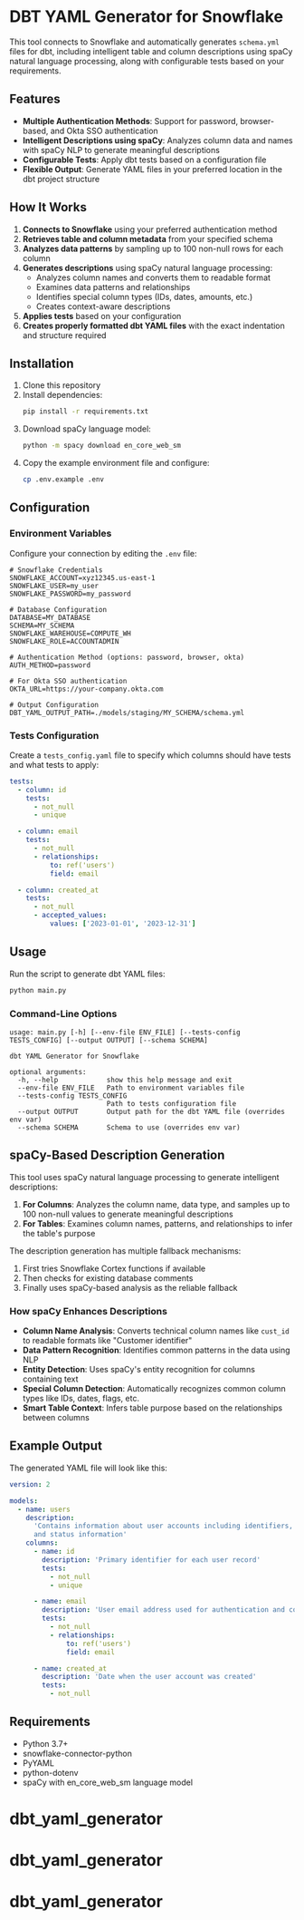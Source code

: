 # DBT YAML Generator for Snowflake

This tool connects to Snowflake and automatically generates `schema.yml` files for dbt, including intelligent table and column descriptions using spaCy natural language processing, along with configurable tests based on your requirements.

## Features

- **Multiple Authentication Methods**: Support for password, browser-based, and Okta SSO authentication
- **Intelligent Descriptions using spaCy**: Analyzes column data and names with spaCy NLP to generate meaningful descriptions
- **Configurable Tests**: Apply dbt tests based on a configuration file
- **Flexible Output**: Generate YAML files in your preferred location in the dbt project structure

## How It Works

1. **Connects to Snowflake** using your preferred authentication method
2. **Retrieves table and column metadata** from your specified schema
3. **Analyzes data patterns** by sampling up to 100 non-null rows for each column
4. **Generates descriptions** using spaCy natural language processing:
   - Analyzes column names and converts them to readable format
   - Examines data patterns and relationships
   - Identifies special column types (IDs, dates, amounts, etc.)
   - Creates context-aware descriptions
5. **Applies tests** based on your configuration
6. **Creates properly formatted dbt YAML files** with the exact indentation and structure required

## Installation

1. Clone this repository
2. Install dependencies:
   ```bash
   pip install -r requirements.txt
   ```
3. Download spaCy language model:
   ```bash
   python -m spacy download en_core_web_sm
   ```
4. Copy the example environment file and configure:
   ```bash
   cp .env.example .env
   ```

## Configuration

### Environment Variables

Configure your connection by editing the `.env` file:

```
# Snowflake Credentials
SNOWFLAKE_ACCOUNT=xyz12345.us-east-1
SNOWFLAKE_USER=my_user
SNOWFLAKE_PASSWORD=my_password

# Database Configuration
DATABASE=MY_DATABASE
SCHEMA=MY_SCHEMA
SNOWFLAKE_WAREHOUSE=COMPUTE_WH
SNOWFLAKE_ROLE=ACCOUNTADMIN

# Authentication Method (options: password, browser, okta)
AUTH_METHOD=password

# For Okta SSO authentication
OKTA_URL=https://your-company.okta.com

# Output Configuration
DBT_YAML_OUTPUT_PATH=./models/staging/MY_SCHEMA/schema.yml
```

### Tests Configuration

Create a `tests_config.yaml` file to specify which columns should have tests and what tests to apply:

```yaml
tests:
  - column: id
    tests:
      - not_null
      - unique

  - column: email
    tests:
      - not_null
      - relationships:
          to: ref('users')
          field: email

  - column: created_at
    tests:
      - not_null
      - accepted_values:
          values: ['2023-01-01', '2023-12-31']
```

## Usage

Run the script to generate dbt YAML files:

```bash
python main.py
```

### Command-Line Options

```
usage: main.py [-h] [--env-file ENV_FILE] [--tests-config TESTS_CONFIG] [--output OUTPUT] [--schema SCHEMA]

dbt YAML Generator for Snowflake

optional arguments:
  -h, --help            show this help message and exit
  --env-file ENV_FILE   Path to environment variables file
  --tests-config TESTS_CONFIG
                        Path to tests configuration file
  --output OUTPUT       Output path for the dbt YAML file (overrides env var)
  --schema SCHEMA       Schema to use (overrides env var)
```

## spaCy-Based Description Generation

This tool uses spaCy natural language processing to generate intelligent descriptions:

1. **For Columns**: Analyzes the column name, data type, and samples up to 100 non-null values to generate meaningful descriptions
2. **For Tables**: Examines column names, patterns, and relationships to infer the table's purpose

The description generation has multiple fallback mechanisms:
1. First tries Snowflake Cortex functions if available
2. Then checks for existing database comments
3. Finally uses spaCy-based analysis as the reliable fallback

### How spaCy Enhances Descriptions

- **Column Name Analysis**: Converts technical column names like `cust_id` to readable formats like "Customer identifier"
- **Data Pattern Recognition**: Identifies common patterns in the data using NLP
- **Entity Detection**: Uses spaCy's entity recognition for columns containing text
- **Special Column Detection**: Automatically recognizes common column types like IDs, dates, flags, etc.
- **Smart Table Context**: Infers table purpose based on the relationships between columns

## Example Output

The generated YAML file will look like this:

```yaml
version: 2

models:
  - name: users
    description:
      'Contains information about user accounts including identifiers, names,
      and status information'
    columns:
      - name: id
        description: 'Primary identifier for each user record'
        tests:
          - not_null
          - unique

      - name: email
        description: 'User email address used for authentication and communication'
        tests:
          - not_null
          - relationships:
              to: ref('users')
              field: email

      - name: created_at
        description: 'Date when the user account was created'
        tests:
          - not_null
```

## Requirements

- Python 3.7+
- snowflake-connector-python
- PyYAML
- python-dotenv
- spaCy with en_core_web_sm language model

# dbt_yaml_generator
# dbt_yaml_generator
# dbt_yaml_generator
